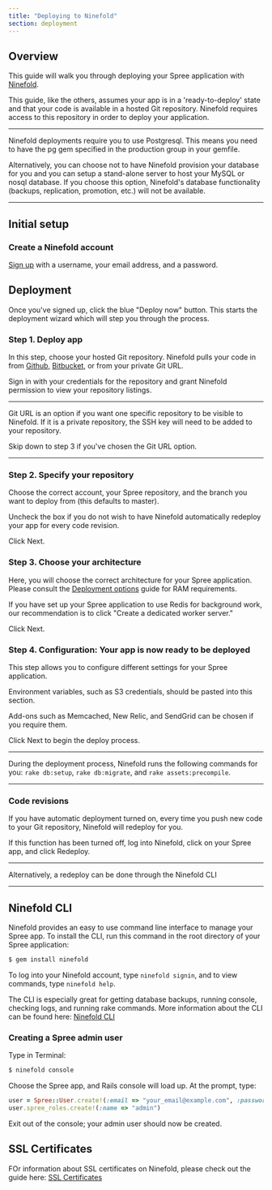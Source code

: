 ```yaml
---
title: "Deploying to Ninefold"
section: deployment
---
```


## Overview

This guide will walk you through deploying your Spree application with [Ninefold](http://ninefold.com).

This guide, like the others, assumes your app is in a 'ready-to-deploy' state and that your code is available in a hosted Git repository.  Ninefold requires access to this repository in order to deploy your application. 

***
Ninefold deployments require you to use Postgresql.  This means you need to have the pg gem specified in the production group in your gemfile. 

Alternatively, you can choose not to have Ninefold provision your database for you and you can setup a stand-alone server to host your MySQL or nosql database.  If you choose this option, Ninefold's database functionality (backups, replication, promotion, etc.) will not be available.
***

## Initial setup

### Create a Ninefold account

[Sign up](http://ninefold.com) with a username, your email address, and a password.

## Deployment

Once you've signed up, click the blue "Deploy now" button. This starts the deployment wizard which will step you through the process.

### Step 1. Deploy app

In this step, choose your hosted Git repository. Ninefold pulls your code in from [Github](http://github.com), [Bitbucket](http://bitbucket.com), or from your private Git URL. 

Sign in with your credentials for the repository and grant Ninefold permission to view your repository listings.

***
Git URL is an option if you want one specific repository to be visible to Ninefold. If it is a private repository, the SSH key will need to be added to your repository.

Skip down to step 3 if you've chosen the Git URL option.
*** 

### Step 2. Specify your repository

Choose the correct account, your Spree repository, and the branch you want to deploy from (this defaults to master).

Uncheck the box if you do not wish to have Ninefold automatically redeploy your app for every code revision.

Click Next.

### Step 3. Choose your architecture

Here, you will choose the correct architecture for your Spree application. Please consult the [Deployment options](http://guides.spreecommerce.com/developer/deployment_options.html) guide for RAM requirements. 

If you have set up your Spree application to use Redis for background work, our recommendation is to click "Create a dedicated worker server."

Click Next.

### Step 4. Configuration: Your app is now ready to be deployed

This step allows you to configure different settings for your Spree application.

Environment variables, such as S3 credentials, should be pasted into this section.

Add-ons such as Memcached, New Relic, and SendGrid can be chosen if you require them.

Click Next to begin the deploy process.

***
During the deployment process, Ninefold runs the following commands for you: `rake db:setup`, `rake db:migrate`, and `rake assets:precompile`.
***

### Code revisions

If you have automatic deployment turned on, every time you push new code to your Git repository, Ninefold will redeploy for you.

If this function has been turned off, log into Ninefold, click on your Spree app, and click Redeploy.

***
Alternatively, a redeploy can be done through the Ninefold CLI
***

## Ninefold CLI

Ninefold provides an easy to use command line interface to manage your Spree app.  To install the CLI, run this command in the root directory of your Spree application:

```bash
$ gem install ninefold
```

To log into your Ninefold account, type `ninefold signin`, and to view commands, type `ninefold help`.

The CLI is especially great for getting database backups, running console, checking logs, and running rake commands. More information about the CLI can be found here: [Ninefold CLI](https://github.com/ninefold/cli)

### Creating a Spree admin user

Type in Terminal:

```bash
$ ninefold console
```

Choose the Spree app, and Rails console will load up.  At the prompt, type:

```ruby
user = Spree::User.create!(:email => "your_email@example.com", :password => "yourpassword")
user.spree_roles.create!(:name => "admin")
```

Exit out of the console; your admin user should now be created.

## SSL Certificates

FOr information about SSL certificates on Ninefold, please check out the guide here: [SSL Certificates](https://help.ninefold.com/hc/en-us/articles/200847294-SSL-Certificates)